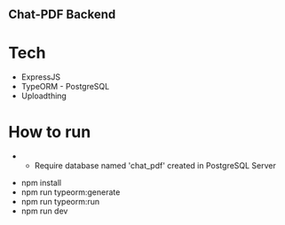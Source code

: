 ## Chat-PDF Backend

# Tech

- ExpressJS
- TypeORM - PostgreSQL
- Uploadthing

# How to run

- - Require database named 'chat_pdf' created in PostgreSQL Server

* npm install
* npm run typeorm:generate
* npm run typeorm:run
* npm run dev
